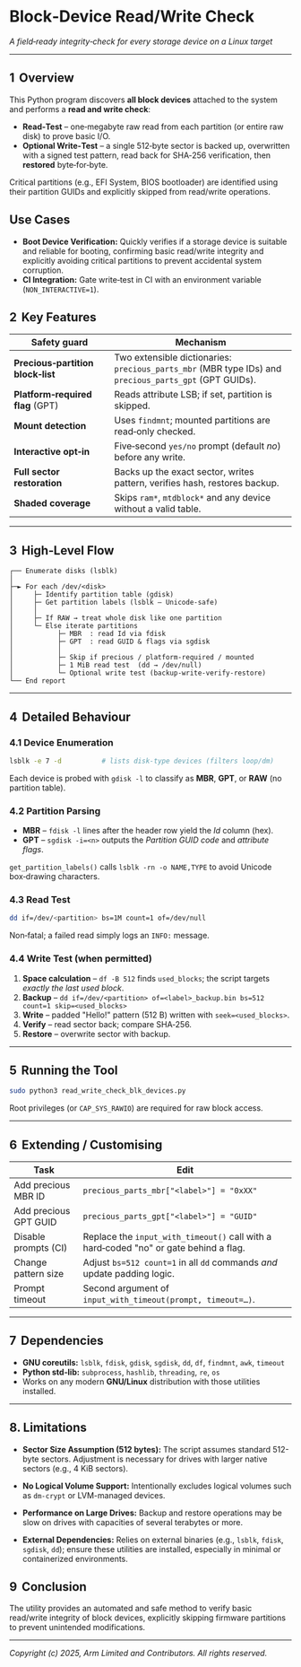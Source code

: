 # Block‑Device Read/Write Check

*A field‑ready integrity‑check for every storage device on a Linux target*

---

## 1  Overview

This Python program discovers **all block devices** attached to the system and performs a **read and write check**:

* **Read‑Test** – one‑megabyte raw read from each partition (or entire raw disk) to prove basic I/O.
* **Optional Write‑Test** – a single 512‑byte sector is backed up, overwritten with a signed test pattern, read back for SHA‑256 verification, then **restored** byte‑for‑byte.

Critical partitions (e.g., EFI System, BIOS bootloader) are identified using their partition GUIDs and explicitly skipped from read/write operations.

## Use Cases

- **Boot Device Verification:**
  Quickly verifies if a storage device is suitable and reliable for booting, confirming basic read/write integrity and explicitly avoiding critical partitions to prevent accidental system corruption.
 - **CI Integration:** 
  Gate write‑test in CI with an environment variable (`NON_INTERACTIVE=1`).
## 2  Key Features

| Safety guard                      | Mechanism                                                                                              |
| --------------------------------- | ------------------------------------------------------------------------------------------------------ |
| **Precious‑partition block‑list** | Two extensible dictionaries: `precious_parts_mbr` (MBR type IDs) and `precious_parts_gpt` (GPT GUIDs). |
| **Platform‑required flag** (GPT)  | Reads attribute LSB; if set, partition is skipped.                                                     |
| **Mount detection**               | Uses `findmnt`; mounted partitions are read‑only checked.                                              |
| **Interactive opt‑in**            | Five‑second `yes/no` prompt (default *no*) before any write.                                           |
| **Full sector restoration**       | Backs up the exact sector, writes pattern, verifies hash, restores backup.                             |
| **Shaded coverage**               | Skips `ram*`, `mtdblock*` and any device without a valid table.                                        |

---

## 3  High‑Level Flow

```text
┌── Enumerate disks (lsblk)
│
├─► For each /dev/<disk>
│     ├─ Identify partition table (gdisk)
│     ├─ Get partition labels (lsblk – Unicode‑safe)
│     │
│     ├─ If RAW → treat whole disk like one partition
│     └─ Else iterate partitions
│           ├─ MBR  : read Id via fdisk
│           ├─ GPT  : read GUID & flags via sgdisk
│           │
│           ├─ Skip if precious / platform‑required / mounted
│           ├─ 1 MiB read test  (dd → /dev/null)
│           └─ Optional write test (backup‑write‑verify‑restore)
└── End report
```

---

## 4  Detailed Behaviour

### 4.1 Device Enumeration

```bash
lsblk -e 7 -d          # lists disk‑type devices (filters loop/dm)
```

Each device is probed with `gdisk -l` to classify as **MBR**, **GPT**, or **RAW** (no partition table).

### 4.2 Partition Parsing

* **MBR** – `fdisk -l` lines after the header row yield the *Id* column (hex).
* **GPT** – `sgdisk -i=<n>` outputs the *Partition GUID code* and *attribute flags*.

`get_partition_labels()` calls `lsblk -rn -o NAME,TYPE` to avoid Unicode box‑drawing characters.

### 4.3 Read Test

```bash
dd if=/dev/<partition> bs=1M count=1 of=/dev/null
```

Non‑fatal; a failed read simply logs an `INFO:` message.

### 4.4 Write Test (when permitted)

1. **Space calculation** – `df -B 512` finds `used_blocks`; the script targets *exactly the last used block*.
2. **Backup** – `dd if=/dev/<partition> of=<label>_backup.bin bs=512 count=1 skip=<used_blocks>`
3. **Write** – padded "Hello!" pattern (512 B) written with `seek=<used_blocks>`.
4. **Verify** – read sector back; compare SHA‑256.
5. **Restore** – overwrite sector with backup.

---

## 5  Running the Tool

```bash
sudo python3 read_write_check_blk_devices.py
```

Root privileges (or `CAP_SYS_RAWIO`) are required for raw block access.

---

## 6  Extending / Customising

| Task                  | Edit                                                                                  |
| --------------------- | ------------------------------------------------------------------------------------- |
| Add precious MBR ID   | `precious_parts_mbr["<label>"] = "0xXX"`                                              |
| Add precious GPT GUID | `precious_parts_gpt["<label>"] = "GUID"`                                              |
| Disable prompts (CI)  | Replace the `input_with_timeout()` call with a hard‑coded "no" or gate behind a flag. |
| Change pattern size   | Adjust `bs=512 count=1` in all `dd` commands *and* update padding logic.              |
| Prompt timeout        | Second argument of `input_with_timeout(prompt, timeout=…)`.                           |

---

## 7  Dependencies

* **GNU coreutils:** `lsblk`, `fdisk`, `gdisk`, `sgdisk`, `dd`, `df`, `findmnt`, `awk`, `timeout`
* **Python std‑lib:** `subprocess`, `hashlib`, `threading`, `re`, `os`
* Works on any modern **GNU/Linux** distribution with those utilities installed.

---

## 8. Limitations

- **Sector Size Assumption (512 bytes):**
  The script assumes standard 512-byte sectors. Adjustment is necessary for drives with larger native sectors (e.g., 4 KiB sectors).

- **No Logical Volume Support:**
  Intentionally excludes logical volumes such as `dm-crypt` or LVM-managed devices.

- **Performance on Large Drives:**
  Backup and restore operations may be slow on drives with capacities of several terabytes or more.

- **External Dependencies:**
  Relies on external binaries (e.g., `lsblk`, `fdisk`, `sgdisk`, `dd`); ensure these utilities are installed, especially in minimal or containerized environments.


## 9  Conclusion

The utility provides an automated and safe method to verify basic read/write integrity of block devices, explicitly skipping firmware partitions to prevent unintended modifications.

--------------
*Copyright (c) 2025, Arm Limited and Contributors. All rights reserved.*